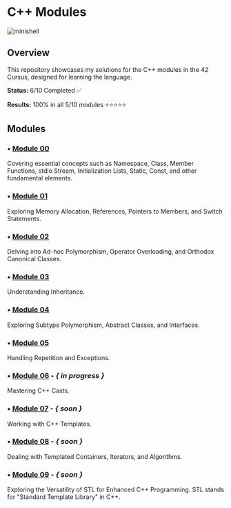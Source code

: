 # C++ Modules

![minishell](https://github.com/ayogun/42-project-badges/blob/main/badges/cppm.png?raw=true)

## Overview
This repository showcases my solutions for the C++ modules in the 42 Cursus, designed for learning the language.

**Status:** 6/10 Completed ✅

**Results:** 100% in all 5/10 modules ⭐️⭐️⭐️⭐️⭐️

## Modules

### • [Module 00](https://github.com/Steven-L-42/42-CPP_Modules/tree/main/Module-00)
Covering essential concepts such as Namespace, Class, Member Functions, stdio Stream, Initialization Lists, Static, Const, and other fundamental elements.

### • [Module 01](https://github.com/Steven-L-42/42-CPP_Modules/tree/main/Module-01)
Exploring Memory Allocation, References, Pointers to Members, and Switch Statements.

### • [Module 02](https://github.com/Steven-L-42/42-CPP_Modules/tree/main/Module-02)
Delving into Ad-hoc Polymorphism, Operator Overloading, and Orthodox Canonical Classes.

### • [Module 03](https://github.com/Steven-L-42/42-CPP_Modules/tree/main/Module-03)
Understanding Inheritance.

### • [Module 04](https://github.com/Steven-L-42/42-CPP_Modules/tree/main/Module-04)
Exploring Subtype Polymorphism, Abstract Classes, and Interfaces.

### • [Module 05](https://github.com/Steven-L-42/42-CPP_Modules/tree/main/Module-05)
Handling Repetition and Exceptions.

### • [Module 06](https://github.com/Steven-L-42/42-CPP_Modules/tree/main/Module-06) - *{ in progress }*
Mastering C++ Casts.

### • [Module 07](https://github.com/Steven-L-42/42-CPP_Modules/tree/main/Module-07) - *{ soon }*
Working with C++ Templates.

### • [Module 08](https://github.com/Steven-L-42/42-CPP_Modules/tree/main/Module-08) - *{ soon }*
Dealing with Templated Containers, Iterators, and Algorithms.

### • [Module 09](https://github.com/Steven-L-42/42-CPP_Modules/tree/main/Module-09) - *{ soon }*
Exploring the Versatility of STL for Enhanced C++ Programming. STL stands for "Standard Template Library" in C++.
